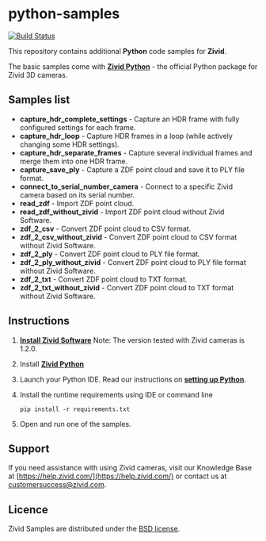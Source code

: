 # python-samples

[![Build Status](https://travis-ci.com/zivid/python-samples.svg?branch=master)](https://travis-ci.com/zivid/python-samples)

This repository contains additional **Python** code samples for **Zivid**.

The basic samples come with [**Zivid Python**](https://github.com/zivid/zivid-python) - the official Python package for Zivid 3D cameras.

## Samples list
- **capture_hdr_complete_settings** - Capture an HDR frame with fully configured settings for each frame.
- **capture_hdr_loop** - Capture HDR frames in a loop (while actively changing some HDR settings).
- **capture_hdr_separate_frames** - Capture several individual frames and merge them into one HDR frame.
- **capture_save_ply** - Capture a ZDF point cloud and save it to PLY file format.
- **connect_to_serial_number_camera** - Connect to a specific Zivid camera based on its serial number.
- **read_zdf** - Import ZDF point cloud.
- **read_zdf_without_zivid** - Import ZDF point cloud without Zivid Software.
- **zdf_2_csv** - Convert ZDF point cloud to CSV format.
- **zdf_2_csv_without_zivid** - Convert ZDF point cloud to CSV format without Zivid Software.
- **zdf_2_ply** - Convert ZDF point cloud to PLY file format.
- **zdf_2_ply_without_zivid** - Convert ZDF point cloud to PLY file format without Zivid Software.
- **zdf_2_txt** - Convert ZDF point cloud to TXT format.
- **zdf_2_txt_without_zivid** - Convert ZDF point cloud to TXT format without Zivid Software.

## Instructions

1. [**Install Zivid Software**](https://www.zivid.com/downloads)
Note: The version tested with Zivid cameras is 1.2.0.

2. Install [**Zivid Python**](https://github.com/zivid/zivid-python)

3. Launch your Python IDE. Read our instructions on [**setting up Python**](https://zivid.atlassian.net/wiki/spaces/ZividKB/pages/427556/Setting+up+Python).

4. Install the runtime requirements using IDE or command line

       pip install -r requirements.txt

5. Open and run one of the samples.

## Support
If you need assistance with using Zivid cameras, visit our Knowledge Base at [https://help.zivid.com/](https://help.zivid.com/) or contact us at [customersuccess@zivid.com](mailto:customersuccess@zivid.com).

## Licence
Zivid Samples are distributed under the [BSD license](LICENSE).